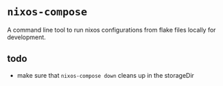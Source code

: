 # `nixos-compose`

A command line tool to run nixos configurations from flake files locally for development.

## todo

- make sure that `nixos-compose down` cleans up in the storageDir
